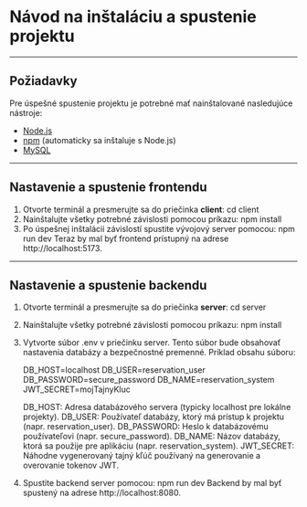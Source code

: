 # Návod na inštaláciu a spustenie projektu

---

## Požiadavky
Pre úspešné spustenie projektu je potrebné mať nainštalované nasledujúce nástroje:
- [Node.js](https://nodejs.org/)  
- [npm](https://www.npmjs.com/) (automaticky sa inštaluje s Node.js)  
- [MySQL](https://www.mysql.com/)  

---

## Nastavenie a spustenie frontendu
1. Otvorte terminál a presmerujte sa do priečinka **client**:
   cd client
2. Nainštalujte všetky potrebné závislosti pomocou príkazu:
   npm install
3. Po úspešnej inštalácii závislostí spustite vývojový server pomocou:
   npm run dev
   Teraz by mal byť frontend prístupný na adrese http://localhost:5173.

---

## Nastavenie a spustenie backendu
1. Otvorte terminál a presmerujte sa do priečinka **server**:
   cd server
2. Nainštalujte všetky potrebné závislosti pomocou príkazu:
   npm install
3. Vytvorte súbor .env v priečinku server. Tento súbor bude obsahovať nastavenia databázy a
   bezpečnostné premenné. Príklad obsahu súboru:
   
   DB_HOST=localhost
   DB_USER=reservation_user
   DB_PASSWORD=secure_password
   DB_NAME=reservation_system
   JWT_SECRET=mojTajnyKluc
   
   DB_HOST: Adresa databázového servera (typicky localhost pre lokálne projekty).
   DB_USER: Používateľ databázy, ktorý má prístup k projektu (napr. reservation_user).
   DB_PASSWORD: Heslo k databázovému používateľovi (napr. secure_password).
   DB_NAME: Názov databázy, ktorá sa použije pre aplikáciu (napr. reservation_system).
   JWT_SECRET: Náhodne vygenerovaný tajný kľúč používaný na generovanie a overovanie tokenov JWT.
   
5. Spustite backend server pomocou:
   npm run dev
   Backend by mal byť spustený na adrese http://localhost:8080.
   

